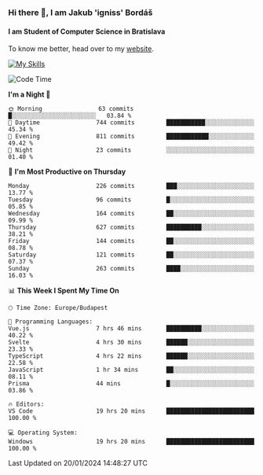 ### Hi there 👋, I am Jakub 'igniss' Bordáš

#### I am Student of Computer Science in Bratislava
To know me better, head over to my [website](https://bordas.sk).

[![My Skills](https://skillicons.dev/icons?i=js,html,css,figma,svelte,java,kotlin,python,postgresql,typescript,nest,nodejs)](https://bordas.sk)


<!--START_SECTION:waka-->
![Code Time](http://img.shields.io/badge/Code%20Time-1%2C366%20hrs%2057%20mins-blue)

**I'm a Night 🦉** 

```text
🌞 Morning                63 commits          █░░░░░░░░░░░░░░░░░░░░░░░░   03.84 % 
🌆 Daytime                744 commits         ███████████░░░░░░░░░░░░░░   45.34 % 
🌃 Evening                811 commits         ████████████░░░░░░░░░░░░░   49.42 % 
🌙 Night                  23 commits          ░░░░░░░░░░░░░░░░░░░░░░░░░   01.40 % 
```
📅 **I'm Most Productive on Thursday** 

```text
Monday                   226 commits         ███░░░░░░░░░░░░░░░░░░░░░░   13.77 % 
Tuesday                  96 commits          █░░░░░░░░░░░░░░░░░░░░░░░░   05.85 % 
Wednesday                164 commits         ██░░░░░░░░░░░░░░░░░░░░░░░   09.99 % 
Thursday                 627 commits         ██████████░░░░░░░░░░░░░░░   38.21 % 
Friday                   144 commits         ██░░░░░░░░░░░░░░░░░░░░░░░   08.78 % 
Saturday                 121 commits         ██░░░░░░░░░░░░░░░░░░░░░░░   07.37 % 
Sunday                   263 commits         ████░░░░░░░░░░░░░░░░░░░░░   16.03 % 
```


📊 **This Week I Spent My Time On** 

```text
🕑︎ Time Zone: Europe/Budapest

💬 Programming Languages: 
Vue.js                   7 hrs 46 mins       ██████████░░░░░░░░░░░░░░░   40.22 % 
Svelte                   4 hrs 30 mins       ██████░░░░░░░░░░░░░░░░░░░   23.33 % 
TypeScript               4 hrs 22 mins       ██████░░░░░░░░░░░░░░░░░░░   22.58 % 
JavaScript               1 hr 34 mins        ██░░░░░░░░░░░░░░░░░░░░░░░   08.11 % 
Prisma                   44 mins             █░░░░░░░░░░░░░░░░░░░░░░░░   03.86 % 

🔥 Editors: 
VS Code                  19 hrs 20 mins      █████████████████████████   100.00 % 

💻 Operating System: 
Windows                  19 hrs 20 mins      █████████████████████████   100.00 % 
```


 Last Updated on 20/01/2024 14:48:27 UTC
<!--END_SECTION:waka-->
